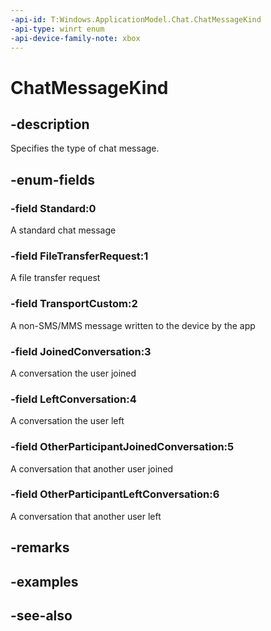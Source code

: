 ```yaml
---
-api-id: T:Windows.ApplicationModel.Chat.ChatMessageKind
-api-type: winrt enum
-api-device-family-note: xbox
---
```


<!-- Enumeration syntax
public enum Windows.ApplicationModel.Chat.ChatMessageKind : int
-->

# ChatMessageKind

## -description
Specifies the type of chat message.

## -enum-fields
### -field Standard:0
A standard chat message

### -field FileTransferRequest:1
A file transfer request

### -field TransportCustom:2
A non-SMS/MMS message written to the device by the app

### -field JoinedConversation:3
A conversation the user joined

### -field LeftConversation:4
A conversation the user left

### -field OtherParticipantJoinedConversation:5
A conversation that another user joined

### -field OtherParticipantLeftConversation:6
A conversation that another user left


## -remarks

## -examples

## -see-also